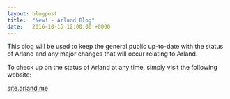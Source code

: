 ```yaml
---
layout: blogpost
title:  "New! - Arland Blog"
date:   2016-10-15 12:00:00 +0000
---
```


This blog will be used to keep the general public up-to-date with the status of Arland and any major changes that will occur relating to Arland.

To check up on the status of Arland at any time, simply visit the following website:

<a class="waves-effect waves-light btn-large" href="{{ site.url }}">site.arland.me</a>